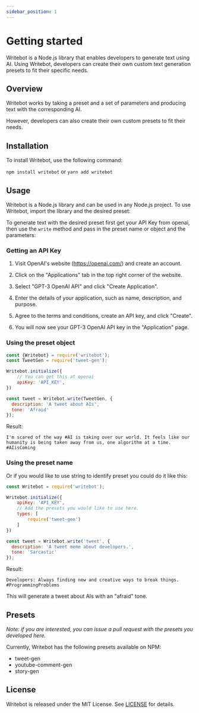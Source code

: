 ```yaml
---
sidebar_position: 1
---
```


# Getting started

Writebot is a Node.js library that enables developers to generate text using AI. Using Writebot, developers can create their own custom text generation presets to fit their specific needs.

## Overview

Writebot works by taking a preset and a set of parameters and producing text with the corresponding AI.

However, developers can also create their own custom presets to fit their needs.

## Installation

To install Writebot, use the following command:

`npm install writebot`
or
`yarn add writebot`

## Usage

Writebot is a Node.js library and can be used in any Node.js project. To use Writebot, import the library and the desired preset:

To generate text with the desired preset first get your API Key from openai, then use the `write` method and pass in the preset name or object and the parameters:

### Getting an API Key

1. Visit OpenAI's website (https://openai.com/) and create an account.

2. Click on the "Applications" tab in the top right corner of the website.

3. Select "GPT-3 OpenAI API" and click "Create Application".

4. Enter the details of your application, such as name, description, and purpose.

5. Agree to the terms and conditions, create an API key, and click "Create".

6. You will now see your GPT-3 OpenAI API key in the "Application" page.

### Using the preset object

```js
const {Writebot} = require('writebot');
const TweetGen = require('tweet-gen');

Writebot.initialize({
    // You can get this at openai
    apiKey: 'API_KEY',
})

const tweet = Writebot.write(TweetGen, {
  description: 'A tweet about AIs',
  tone: 'Afraid'
});
```
Result:
```text
I'm scared of the way #AI is taking over our world. It feels like our humanity is being taken away from us, one algorithm at a time. #AIisComing
```

### Using the preset name
Or if you would like to use string to identify preset you could do it like this:
```js
const Writebot = require('writebot');

Writebot.initialize({
    apiKey: 'API_KEY',
    // Add the presets you would like to use here.
    types: [
        require('tweet-gen')
    ]
})

const tweet = Writebot.write('tweet', {
  description: 'A tweet meme about developers.',
  tone: 'Sarcastic'
});
```
Result:
```text
Developers: Always finding new and creative ways to break things. #ProgrammingProblems
```

This will generate a tweet about AIs with an "afraid" tone.

## Presets
*Note: if you are interested, you can issue a pull request with the presets you developed here.*

Currently, Writebot has the following presets available on NPM:

* tweet-gen
* youtube-comment-gen
* story-gen

## License

Writebot is released under the MIT License. See [LICENSE](https://github.com/writebot/writebot/blob/master/LICENSE) for details.
